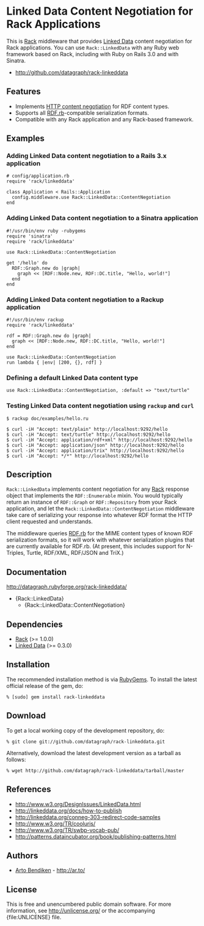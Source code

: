 Linked Data Content Negotiation for Rack Applications
=====================================================

This is [Rack][] middleware that provides [Linked Data][] content
negotiation for Rack applications. You can use `Rack::LinkedData` with any
Ruby web framework based on Rack, including with Ruby on Rails 3.0 and with
Sinatra.

* <http://github.com/datagraph/rack-linkeddata>

Features
--------

* Implements [HTTP content negotiation][conneg] for RDF content types.
* Supports all [RDF.rb][]-compatible serialization formats.
* Compatible with any Rack application and any Rack-based framework.

Examples
--------

### Adding Linked Data content negotiation to a Rails 3.x application

    # config/application.rb
    require 'rack/linkeddata'
    
    class Application < Rails::Application
      config.middleware.use Rack::LinkedData::ContentNegotiation
    end

### Adding Linked Data content negotiation to a Sinatra application

    #!/usr/bin/env ruby -rubygems
    require 'sinatra'
    require 'rack/linkeddata'
    
    use Rack::LinkedData::ContentNegotiation
    
    get '/hello' do
      RDF::Graph.new do |graph|
        graph << [RDF::Node.new, RDF::DC.title, "Hello, world!"]
      end
    end

### Adding Linked Data content negotiation to a Rackup application

    #!/usr/bin/env rackup
    require 'rack/linkeddata'
    
    rdf = RDF::Graph.new do |graph|
      graph << [RDF::Node.new, RDF::DC.title, "Hello, world!"]
    end
    
    use Rack::LinkedData::ContentNegotiation
    run lambda { |env| [200, {}, rdf] }

### Defining a default Linked Data content type

    use Rack::LinkedData::ContentNegotiation, :default => "text/turtle"

### Testing Linked Data content negotiation using `rackup` and `curl`

    $ rackup doc/examples/hello.ru
    
    $ curl -iH "Accept: text/plain" http://localhost:9292/hello
    $ curl -iH "Accept: text/turtle" http://localhost:9292/hello
    $ curl -iH "Accept: application/rdf+xml" http://localhost:9292/hello
    $ curl -iH "Accept: application/json" http://localhost:9292/hello
    $ curl -iH "Accept: application/trix" http://localhost:9292/hello
    $ curl -iH "Accept: */*" http://localhost:9292/hello

Description
-----------

`Rack::LinkedData` implements content negotiation for any [Rack][] response
object that implements the `RDF::Enumerable` mixin. You would typically
return an instance of `RDF::Graph` or `RDF::Repository` from your Rack
application, and let the `Rack::LinkedData::ContentNegotiation` middleware
take care of serializing your response into whatever RDF format the HTTP
client requested and understands.

The middleware queries [RDF.rb][] for the MIME content types of known RDF
serialization formats, so it will work with whatever serialization plugins
that are currently available for RDF.rb. (At present, this includes support
for N-Triples, Turtle, RDF/XML, RDF/JSON and TriX.)

Documentation
-------------

<http://datagraph.rubyforge.org/rack-linkeddata/>

* {Rack::LinkedData}
  * {Rack::LinkedData::ContentNegotiation}

Dependencies
------------

* [Rack](http://rubygems.org/gems/rack) (>= 1.0.0)
* [Linked Data](http://rubygems.org/gems/linkeddata) (>= 0.3.0)

Installation
------------

The recommended installation method is via [RubyGems](http://rubygems.org/).
To install the latest official release of the gem, do:

    % [sudo] gem install rack-linkeddata

Download
--------

To get a local working copy of the development repository, do:

    % git clone git://github.com/datagraph/rack-linkeddata.git

Alternatively, download the latest development version as a tarball as
follows:

    % wget http://github.com/datagraph/rack-linkeddata/tarball/master

References
----------

* <http://www.w3.org/DesignIssues/LinkedData.html>
* <http://linkeddata.org/docs/how-to-publish>
* <http://linkeddata.org/conneg-303-redirect-code-samples>
* <http://www.w3.org/TR/cooluris/>
* <http://www.w3.org/TR/swbp-vocab-pub/>
* <http://patterns.dataincubator.org/book/publishing-patterns.html>

Authors
-------

* [Arto Bendiken](http://github.com/bendiken) - <http://ar.to/>

License
-------

This is free and unencumbered public domain software. For more information,
see <http://unlicense.org/> or the accompanying {file:UNLICENSE} file.

[Rack]:           http://rack.rubyforge.org/
[RDF.rb]:         http://rdf.rubyforge.org/
[Linked Data]:    http://linkeddata.org/
[conneg]:         http://en.wikipedia.org/wiki/Content_negotiation
